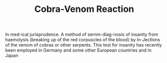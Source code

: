 ---
title: Cobra-Venom Reaction
letter: C
permalink: "/definitions/bld-cobra-venom-reaction.html"
body: In med-ical jurisprudence. A method of sernm-diag-nosis of insanity from haemolysis
  (breaking up of the red corpuscles of the blood) by ln-Jectlons of the venom of
  cobras or other serpents. This test for insanity has recently been employed in Germany
  and some other European countries and in Japan
published_at: '2018-07-07'
source: Black's Law Dictionary 2nd Ed (1910)
layout: post
---